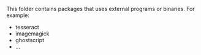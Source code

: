 This folder contains packages that uses external programs or binaries.
For example:
- tesseract
- imagemagick
- ghostscript
- ...

